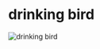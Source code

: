 # drinking bird
![drinking bird](https://vignette.wikia.nocookie.net/dbz-dokkanbattle/images/e/e2/LQxThih.gif/revision/latest?cb=20160810092805)
